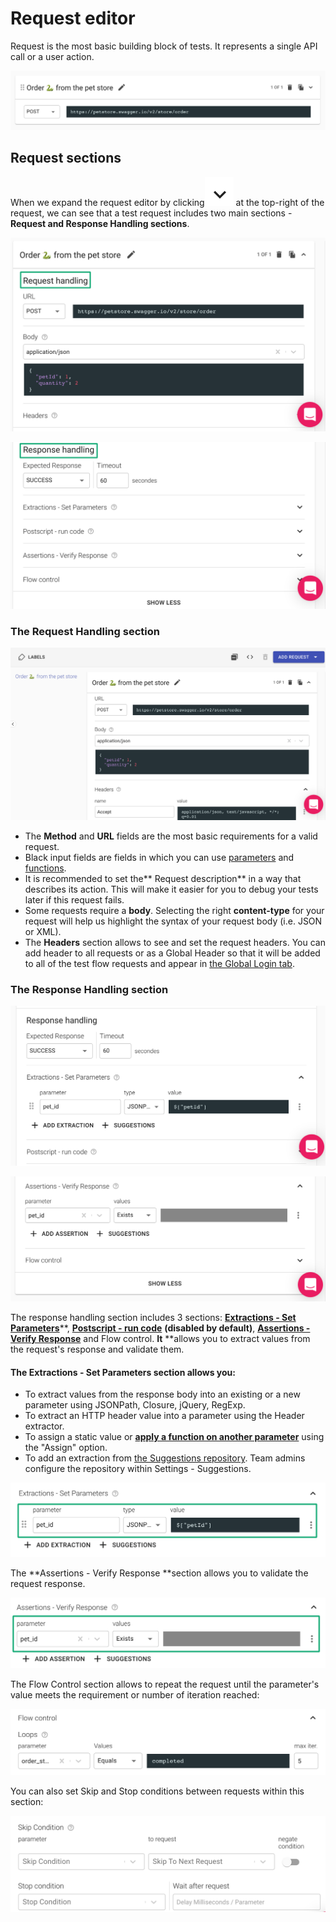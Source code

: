 # Request editor

Request is the most basic building block of tests. It represents a single API call or a user action.

![](../../.gitbook/assets/screenshot-2021-10-03t133534.753.png)

## Request sections

When we expand the request editor by clicking![](../../.gitbook/assets/screen-shot-2021-10-03-at-13.37.48.png) at the top-right of the request, we can see that a test request includes two main sections - **Request and Response Handling sections**.  

![](../../.gitbook/assets/screenshot-2021-10-03t134902.806.png)

![](../../.gitbook/assets/screenshot-2021-10-03t134210.876.png)

### The Request Handling section

![The request handling section](../../.gitbook/assets/screenshot-2021-10-03t135227.782.png)

* The **Method** and **URL** fields are the most basic requirements for a valid request.
* Black input fields are fields in which you can use [parameters](https://docs.loadmill.com/api-testing/test-suite-editor/parameters) and [functions](https://docs.loadmill.com/api-testing/test-suite-editor/parameters/functions).
* It is recommended to set the** Request description** in a way that describes its action. This will make it easier for you to debug your tests later if this request fails.
* Some requests require a **body**. Selecting the right **content-type** for your request will help us highlight the syntax of your request body (i.e. JSON or XML).
* The **Headers** section allows to see and set the request headers. You can add header to all requests or as a Global Header so that it will be added to all of the test flow requests and appear in [the Global Login tab](https://docs.loadmill.com/api-testing/test-suite-editor/global-login-flow).

### The Response Handling section

![](../../.gitbook/assets/screenshot-2021-10-03t135800.939.png)

![The response handling section](../../.gitbook/assets/screenshot-2021-10-03t135823.525.png)

The response handling section includes 3 sections: [**Extractions - Set Parameters**](https://docs.loadmill.com/api-testing/test-suite-editor/set-parameters-extractions)**, **[**Postscript - run code**](https://docs.loadmill.com/api-testing/test-suite-editor/postscript-run-code)** **(disabled by default)**, **[**Assertions - Verify Response**](https://docs.loadmill.com/api-testing/test-suite-editor/assertions)** and Flow control. **It** **allows you to extract values from the request's response and validate them.

#### The **Extractions - Set Parameters** section allows you:

* To extract values from the response body into an existing or a new parameter using JSONPath, Closure, jQuery, RegExp.
* To extract an HTTP header value into a parameter using the Header extractor.
* To assign a static value or [**apply a function on another parameter**](https://docs.loadmill.com/api-testing/test-suite-editor/functions) using the "Assign" option.
* To add an extraction from [the Suggestions repository](https://docs.loadmill.com/api-testing/test-suite-editor/set-parameters-extractions#suggestions). Team admins configure the repository within Settings - Suggestions.

![](../../.gitbook/assets/screenshot-2021-10-03t140454.279.png)

The **Assertions - Verify Response **section allows you to validate the request response.

![](../../.gitbook/assets/screenshot-2021-10-03t140553.892.png)

The Flow Control section allows to repeat the request until the parameter's value meets the requirement or number of iteration reached:

![](../../.gitbook/assets/screenshot-2021-10-03t141405.887.png)

You can also set Skip and Stop conditions between requests within this section:

![](../../.gitbook/assets/screenshot-2021-10-03t141529.056.png)

